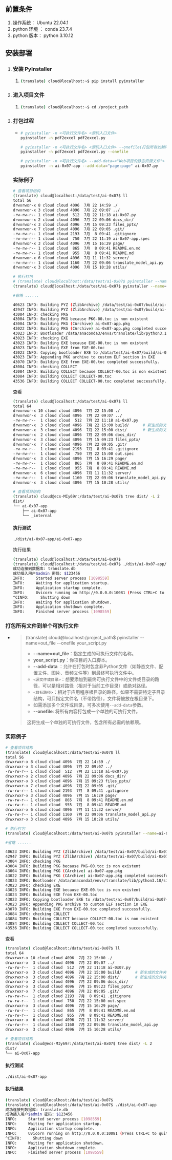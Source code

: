 ## 前置条件

1. 操作系统：   Ubuntu  22.04.1
2. python 环境 ： conda 23.7.4 
3. python 版本： python 3.10.12

## 安装部署

1. ### 安装 PyInstaller

   1. ``` bash
      (translate) cloud@localhost:~$ pip install pyinstaller
      ```

2. ###  进入项目文件

   1. ```bash
      (translate) cloud@localhost:~$ cd /project_path
      ```

3. ### 打包过程
   - ``` bash
     # pyinstaller -n <可执行文件名> <源码入口文件>
     pyinstaller -n pdf2excel pdf2excel.py
     
     # pyinstaller -n <可执行文件名> <源码入口文件> --onefile(打包所有依赖环境到一个可执行文件中)
     pyinstaller -n pdf2excel pdf2excel.py --onefile

     # pyinstaller -n <可执行文件名> --add-data=<"Web项目的静态资源文件"> <源码入口文件> 
     pyinstaller -n ai-0x07-app --add-data="page:page" ai-0x07.py
     ```

   ### 实际例子

   ``` bash
   # 查看项目结构
   (translate) cloud@localhost:/data/test/ai-0x07$ ll
   total 56
   drwxrwxr-x 8 cloud cloud 4096  7月 22 14:59 ./
   drwxrwxr-x 3 cloud cloud 4096  7月 22 09:07 ../
   -rw-rw-r-- 1 cloud cloud  512  7月 22 11:18 ai-0x07.py
   drwxrwxr-x 2 cloud cloud 4096  7月 22 09:06 docs_dir/
   drwxrwxr-x 3 cloud cloud 4096  7月 15 09:23 files_pptx/
   drwxrwxr-x 7 cloud cloud 4096  7月 22 09:05 .git/
   -rw-rw-r-- 1 cloud cloud 2193  7月  8 09:41 .gitignore
   -rw-rw-r-- 1 cloud cloud  750  7月 22 11:19 ai-0x07-app.spec
   drwxrwxr-x 3 cloud cloud 4096  7月 15 16:29 page/
   -rw-rw-r-- 1 cloud cloud  865  7月  8 09:41 README.en.md
   -rw-rw-r-- 1 cloud cloud  955  7月  8 09:41 README.md
   drwxrwxr-x 6 cloud cloud 4096  7月 11 11:32 server/
   -rw-rw-r-- 1 cloud cloud 1160  7月 22 09:06 translate_model_api.py
   drwxrwxr-x 3 cloud cloud 4096  7月 15 10:28 utils/
   
   # 执行打包
   # (translate) cloud@localhost:/data/test/ai-0x07$ pyinstaller --name=ai-0x07-app ai-0x07.py # 只打包服务端代码，没有前端静态资源
   (translate) cloud@localhost:/data/test/ai-0x07$ pyinstaller --name=ai-0x07-app --add-data="page:page" ai-0x07.py
   
   #省略 ......
   
   40623 INFO: Building PYZ (ZlibArchive) /data/test/ai-0x07/build/ai-0x07-app/PYZ-00.pyz
   42947 INFO: Building PYZ (ZlibArchive) /data/test/ai-0x07/build/ai-0x07-app/PYZ-00.pyz completed successfully.
   43004 INFO: checking PKG
   43004 INFO: Building PKG because PKG-00.toc is non existent
   43004 INFO: Building PKG (CArchive) ai-0x07-app.pkg
   43022 INFO: Building PKG (CArchive) ai-0x07-app.pkg completed successfully.
   43023 INFO: Bootloader /data/anaconda3/envs/translate/lib/python3.10/site-packages/PyInstaller/bootloader/Linux-64bit-intel/run
   43023 INFO: checking EXE
   43023 INFO: Building EXE because EXE-00.toc is non existent
   43023 INFO: Building EXE from EXE-00.toc
   43023 INFO: Copying bootloader EXE to /data/test/ai-0x07/build/ai-0x07-app/ai-0x07-app
   43023 INFO: Appending PKG archive to custom ELF section in EXE
   43070 INFO: Building EXE from EXE-00.toc completed successfully.
   43084 INFO: checking COLLECT
   43084 INFO: Building COLLECT because COLLECT-00.toc is non existent
   43084 INFO: Building COLLECT COLLECT-00.toc
   43536 INFO: Building COLLECT COLLECT-00.toc completed successfully.
   
   ```

   查看

   ``` bash
   (translate) cloud@localhost:/data/test/ai-0x07$ ll
   total 64
   drwxrwxr-x 10 cloud cloud 4096  7月 22 15:00 ./
   drwxrwxr-x  3 cloud cloud 4096  7月 22 09:07 ../
   -rw-rw-r--  1 cloud cloud  512  7月 22 11:18 ai-0x07.py
   drwxrwxr-x  3 cloud cloud 4096  7月 22 15:00 build/      # 新生成的文件夹
   drwxrwxr-x  3 cloud cloud 4096  7月 22 15:00 dist/       # 新生成的文件夹
   drwxrwxr-x  2 cloud cloud 4096  7月 22 09:06 docs_dir/
   drwxrwxr-x  3 cloud cloud 4096  7月 15 09:23 files_pptx/
   drwxrwxr-x  7 cloud cloud 4096  7月 22 09:05 .git/
   -rw-rw-r--  1 cloud cloud 2193  7月  8 09:41 .gitignore
   -rw-rw-r--  1 cloud cloud  750  7月 22 15:00 out.spec
   drwxrwxr-x  3 cloud cloud 4096  7月 15 16:29 page/
   -rw-rw-r--  1 cloud cloud  865  7月  8 09:41 README.en.md
   -rw-rw-r--  1 cloud cloud  955  7月  8 09:41 README.md
   drwxrwxr-x  6 cloud cloud 4096  7月 11 11:32 server/
   -rw-rw-r--  1 cloud cloud 1160  7月 22 09:06 translate_model_api.py
   drwxrwxr-x  3 cloud cloud 4096  7月 15 10:28 utils/
   
   # 查看项目结构
   (translate) cloud@ecs-MIy69r:/data/test/ai-0x07$ tree dist/ -L 2
   dist/
   └── ai-0x07-app
       ├── ai-0x07-app
       └── _internal
   
   
   ```

   #### 执行测试

   ``` bash
   ./dist/ai-0x07-app/ai-0x07-app
   ```

   执行结果 

   ```bash
   (translate) cloud@localhost:/data/test/ai-0x07$
   (translate) cloud@localhost:/data/test/ai-0x07$ ./dist/ai-0x07-app/ai-0x07-app
   成功连接到数据库: translate.db
   成功插入用户$admin 密码: $123456
   INFO:     Started server process [1098559]
   INFO:     Waiting for application startup.
   INFO:     Application startup complete.
   INFO:     Uvicorn running on http://0.0.0.0:10081 (Press CTRL+C to quit)
   ^CINFO:     Shutting down
   INFO:     Waiting for application shutdown.
   INFO:     Application shutdown complete.
   INFO:     Finished server process [1098559]
   ```

   


### **打包所有文件到单个可执行文件**

- > (translate) cloud@localhost:/project_path$ pyinstaller --name=out_file --onefile your_script.py
  >
  > - **--name=out_file**：指定生成的可执行文件的名称。
  > - **your_script.py**：你项目的入口脚本。
  > - **--add-data** ：允许在打包时包含非Python文件（如静态文件、配置文件、图片、音频文件等）到最终可执行文件中。
  > - `<源文件或目录>`：想要添加到最终可执行文件中的文件或目录的路径，可以是相对路径（相对于当前工作目录）或绝对路径。
  > - `<目标路径>`：相对于应用程序根目录的路径。如果不需要特定子目录结构，可只指定文件名（不带路径），文件将被放在根目录下。
  > - 如需添加多个文件或目录，可多次使用`--add-data`参数。
  > - **--onefile**: 将所有内容打包成一个单独的可执行文件。
  >
  > ​     这将生成一个单独的可执行文件，包含所有必需的依赖项。

### 实际例子

```bash
# 查看项目结构
(translate) cloud@localhost:/data/test/ai-0x07$ ll
total 56
drwxrwxr-x 8 cloud cloud 4096  7月 22 14:59 ./
drwxrwxr-x 3 cloud cloud 4096  7月 22 09:07 ../
-rw-rw-r-- 1 cloud cloud  512  7月 22 11:18 ai-0x07.py
drwxrwxr-x 2 cloud cloud 4096  7月 22 09:06 docs_dir/
drwxrwxr-x 3 cloud cloud 4096  7月 15 09:23 files_pptx/
drwxrwxr-x 7 cloud cloud 4096  7月 22 09:05 .git/
-rw-rw-r-- 1 cloud cloud 2193  7月  8 09:41 .gitignore
drwxrwxr-x 3 cloud cloud 4096  7月 15 16:29 page/
-rw-rw-r-- 1 cloud cloud  865  7月  8 09:41 README.en.md
-rw-rw-r-- 1 cloud cloud  955  7月  8 09:41 README.md
drwxrwxr-x 6 cloud cloud 4096  7月 11 11:32 server/
-rw-rw-r-- 1 cloud cloud 1160  7月 22 09:06 translate_model_api.py
drwxrwxr-x 3 cloud cloud 4096  7月 15 10:28 utils/

# 执行打包
(translate) cloud@localhost:/data/test/ai-0x07$ pyinstaller --name=ai-0x07-app --add-data="page:page" --onefile ai-0x07.py

#省略 ......

40623 INFO: Building PYZ (ZlibArchive) /data/test/ai-0x07/build/ai-0x07-app/PYZ-00.pyz
42947 INFO: Building PYZ (ZlibArchive) /data/test/ai-0x07/build/ai-0x07-app/PYZ-00.pyz completed successfully.
43004 INFO: checking PKG
43004 INFO: Building PKG because PKG-00.toc is non existent
43004 INFO: Building PKG (CArchive) ai-0x07-app.pkg
43022 INFO: Building PKG (CArchive) ai-0x07-app.pkg completed successfully.
43023 INFO: Bootloader /data/anaconda3/envs/translate/lib/python3.10/site-packages/PyInstaller/bootloader/Linux-64bit-intel/run
43023 INFO: checking EXE
43023 INFO: Building EXE because EXE-00.toc is non existent
43023 INFO: Building EXE from EXE-00.toc
43023 INFO: Copying bootloader EXE to /data/test/ai-0x07/build/ai-0x07-app/ai-0x07-app
43023 INFO: Appending PKG archive to custom ELF section in EXE
43070 INFO: Building EXE from EXE-00.toc completed successfully.
43084 INFO: checking COLLECT
43084 INFO: Building COLLECT because COLLECT-00.toc is non existent
43084 INFO: Building COLLECT COLLECT-00.toc
43536 INFO: Building COLLECT COLLECT-00.toc completed successfully.
```

查看

```bash
(translate) cloud@localhost:/data/test/ai-0x07$ ll
total 64
drwxrwxr-x 10 cloud cloud 4096  7月 22 15:00 ./
drwxrwxr-x  3 cloud cloud 4096  7月 22 09:07 ../
-rw-rw-r--  1 cloud cloud  512  7月 22 11:18 ai-0x07.py
drwxrwxr-x  3 cloud cloud 4096  7月 22 15:00 build/      # 新生成的文件夹
drwxrwxr-x  3 cloud cloud 4096  7月 22 15:00 dist/       # 新生成的文件夹
drwxrwxr-x  2 cloud cloud 4096  7月 22 09:06 docs_dir/
drwxrwxr-x  3 cloud cloud 4096  7月 15 09:23 files_pptx/
drwxrwxr-x  7 cloud cloud 4096  7月 22 09:05 .git/
-rw-rw-r--  1 cloud cloud 2193  7月  8 09:41 .gitignore
-rw-rw-r--  1 cloud cloud  750  7月 22 15:00 out.spec
drwxrwxr-x  3 cloud cloud 4096  7月 15 16:29 page/
-rw-rw-r--  1 cloud cloud  865  7月  8 09:41 README.en.md
-rw-rw-r--  1 cloud cloud  955  7月  8 09:41 README.md
drwxrwxr-x  6 cloud cloud 4096  7月 11 11:32 server/
-rw-rw-r--  1 cloud cloud 1160  7月 22 09:06 translate_model_api.py
drwxrwxr-x  3 cloud cloud 4096  7月 15 10:28 utils/

# 查看项目结构
(translate) cloud@ecs-MIy69r:/data/test/ai-0x07$ tree dist/ -L 2
dist/
└── ai-0x07-app
```

#### 执行测试

``` bash
./dist/ai-0x07-app
```

#### 执行结果

```bash
(translate) cloud@localhost:/data/test/ai-0x07$
(translate) cloud@localhost:/data/test/ai-0x07$ ./dist/ai-0x07-app
成功连接到数据库: translate.db
成功插入用户$admin 密码: $123456
INFO:     Started server process [1098559]
INFO:     Waiting for application startup.
INFO:     Application startup complete.
INFO:     Uvicorn running on http://0.0.0.0:10081 (Press CTRL+C to quit)
^CINFO:     Shutting down
INFO:     Waiting for application shutdown.
INFO:     Application shutdown complete.
INFO:     Finished server process [1098559]
```


